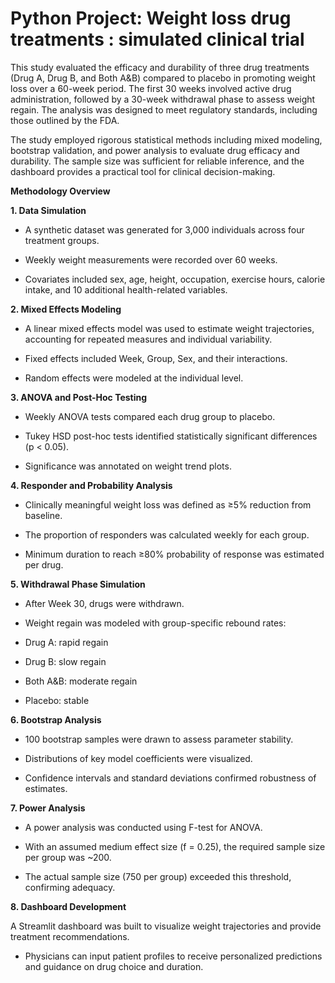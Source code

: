 # Python Project: Weight loss drug treatments : simulated clinical trial 

This study evaluated the efficacy and durability of three drug treatments (Drug A, Drug B, and Both A&B) compared to placebo in promoting weight loss over a 60-week period. The first 30 weeks involved active drug administration, followed by a 30-week withdrawal phase to assess weight regain. The analysis was designed to meet regulatory standards, including those outlined by the FDA.

The study employed rigorous statistical methods including mixed modeling, bootstrap validation, and power analysis to evaluate drug efficacy and durability. The sample size was sufficient for reliable inference, and the dashboard provides a practical tool for clinical decision-making.

<b> Methodology Overview </b> 

<b> 1. Data Simulation </b> 
   
- A synthetic dataset was generated for 3,000 individuals across four treatment groups.

- Weekly weight measurements were recorded over 60 weeks.

- Covariates included sex, age, height, occupation, exercise hours, calorie intake, and 10 additional health-related variables.

<b> 2. Mixed Effects Modeling </b> 

- A linear mixed effects model was used to estimate weight trajectories, accounting for repeated measures and individual variability.

- Fixed effects included Week, Group, Sex, and their interactions.

- Random effects were modeled at the individual level.

<b> 3. ANOVA and Post-Hoc Testing </b> 

- Weekly ANOVA tests compared each drug group to placebo.

- Tukey HSD post-hoc tests identified statistically significant differences (p < 0.05).

- Significance was annotated on weight trend plots.

<b> 4. Responder and Probability Analysis </b> 

- Clinically meaningful weight loss was defined as ≥5% reduction from baseline.

- The proportion of responders was calculated weekly for each group.

- Minimum duration to reach ≥80% probability of response was estimated per drug.

<b> 5. Withdrawal Phase Simulation </b>
   
- After Week 30, drugs were withdrawn.

- Weight regain was modeled with group-specific rebound rates:

- Drug A: rapid regain

- Drug B: slow regain

- Both A&B: moderate regain

- Placebo: stable

<b> 6. Bootstrap Analysis </b> 

- 100 bootstrap samples were drawn to assess parameter stability.

- Distributions of key model coefficients were visualized.

- Confidence intervals and standard deviations confirmed robustness of estimates.

<b> 7. Power Analysis </b> 

- A power analysis was conducted using F-test for ANOVA.

- With an assumed medium effect size (f = 0.25), the required sample size per group was ~200.

- The actual sample size (750 per group) exceeded this threshold, confirming adequacy.

<b> 8. Dashboard Development </b> 

A Streamlit dashboard was built to visualize weight trajectories and provide treatment recommendations.

- Physicians can input patient profiles to receive personalized predictions and guidance on drug choice and duration.

